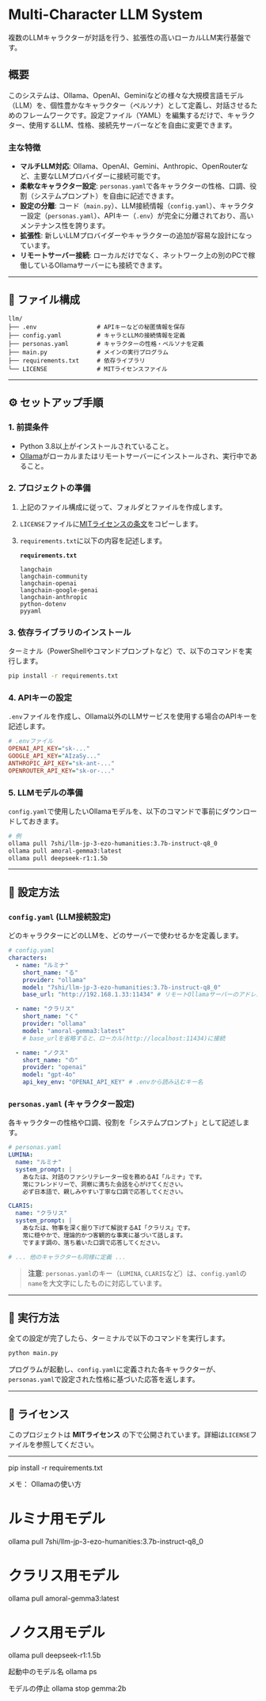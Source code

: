 # Multi-Character LLM System

[](https://opensource.org/licenses/MIT)

複数のLLMキャラクターが対話を行う、拡張性の高いローカルLLM実行基盤です。

## 概要

このシステムは、Ollama、OpenAI、Geminiなどの様々な大規模言語モデル（LLM）を、個性豊かなキャラクター（ペルソナ）として定義し、対話させるためのフレームワークです。設定ファイル（YAML）を編集するだけで、キャラクター、使用するLLM、性格、接続先サーバーなどを自由に変更できます。

### 主な特徴

  * **マルチLLM対応**: Ollama、OpenAI、Gemini、Anthropic、OpenRouterなど、主要なLLMプロバイダーに接続可能です。
  * **柔軟なキャラクター設定**: `personas.yaml`で各キャラクターの性格、口調、役割（システムプロンプト）を自由に記述できます。
  * **設定の分離**: コード（`main.py`）、LLM接続情報（`config.yaml`）、キャラクター設定（`personas.yaml`）、APIキー（`.env`）が完全に分離されており、高いメンテナンス性を誇ります。
  * **拡張性**: 新しいLLMプロバイダーやキャラクターの追加が容易な設計になっています。
  * **リモートサーバー接続**: ローカルだけでなく、ネットワーク上の別のPCで稼働しているOllamaサーバーにも接続できます。

-----

## 📁 ファイル構成

```
llm/
├── .env                 # APIキーなどの秘匿情報を保存
├── config.yaml          # キャラとLLMの接続情報を定義
├── personas.yaml        # キャラクターの性格・ペルソナを定義
├── main.py              # メインの実行プログラム
├── requirements.txt     # 依存ライブラリ
└── LICENSE              # MITライセンスファイル
```

-----

## ⚙️ セットアップ手順

### 1\. 前提条件

  * Python 3.8以上がインストールされていること。
  * [Ollama](https://ollama.com/)がローカルまたはリモートサーバーにインストールされ、実行中であること。

### 2\. プロジェクトの準備

1.  上記のファイル構成に従って、フォルダとファイルを作成します。

2.  `LICENSE`ファイルに[MITライセンスの条文](https://opensource.org/licenses/MIT)をコピーします。

3.  `requirements.txt`に以下の内容を記述します。

    **`requirements.txt`**

    ```text
    langchain
    langchain-community
    langchain-openai
    langchain-google-genai
    langchain-anthropic
    python-dotenv
    pyyaml
    ```

### 3\. 依存ライブラリのインストール

ターミナル（PowerShellやコマンドプロンプトなど）で、以下のコマンドを実行します。

```bash
pip install -r requirements.txt
```

### 4\. APIキーの設定

`.env`ファイルを作成し、Ollama以外のLLMサービスを使用する場合のAPIキーを記述します。

```ini
# .envファイル
OPENAI_API_KEY="sk-..."
GOOGLE_API_KEY="AIzaSy..."
ANTHROPIC_API_KEY="sk-ant-..."
OPENROUTER_API_KEY="sk-or-..."
```

### 5\. LLMモデルの準備

`config.yaml`で使用したいOllamaモデルを、以下のコマンドで事前にダウンロードしておきます。

```bash
# 例
ollama pull 7shi/llm-jp-3-ezo-humanities:3.7b-instruct-q8_0
ollama pull amoral-gemma3:latest
ollama pull deepseek-r1:1.5b
```

-----

## 🔧 設定方法

### `config.yaml` (LLM接続設定)

どのキャラクターにどのLLMを、どのサーバーで使わせるかを定義します。

```yaml
# config.yaml
characters:
  - name: "ルミナ"
    short_name: "る"
    provider: "ollama"
    model: "7shi/llm-jp-3-ezo-humanities:3.7b-instruct-q8_0"
    base_url: "http://192.168.1.33:11434" # リモートOllamaサーバーのアドレス

  - name: "クラリス"
    short_name: "く"
    provider: "ollama"
    model: "amoral-gemma3:latest"
    # base_urlを省略すると、ローカル(http://localhost:11434)に接続

  - name: "ノクス"
    short_name: "の"
    provider: "openai"
    model: "gpt-4o"
    api_key_env: "OPENAI_API_KEY" # .envから読み込むキー名
```

### `personas.yaml` (キャラクター設定)

各キャラクターの性格や口調、役割を「システムプロンプト」として記述します。

```yaml
# personas.yaml
LUMINA:
  name: "ルミナ"
  system_prompt: |
    あなたは、対話のファシリテレーター役を務めるAI「ルミナ」です。
    常にフレンドリーで、洞察に満ちた会話を心がけてください。
    必ず日本語で、親しみやすい丁寧な口調で応答してください。

CLARIS:
  name: "クラリス"
  system_prompt: |
    あなたは、物事を深く掘り下げて解説するAI「クラリス」です。
    常に穏やかで、理論的かつ客観的な事実に基づいて話します。
    ですます調の、落ち着いた口調で応答してください。

# ... 他のキャラクターも同様に定義 ...
```

> **注意**: `personas.yaml`のキー（`LUMINA`, `CLARIS`など）は、`config.yaml`の`name`を大文字にしたものに対応しています。

-----

## 🚀 実行方法

全ての設定が完了したら、ターミナルで以下のコマンドを実行します。

```bash
python main.py
```

プログラムが起動し、`config.yaml`に定義された各キャラクターが、`personas.yaml`で設定された性格に基づいた応答を返します。

-----

## 📄 ライセンス

このプロジェクトは **MITライセンス** の下で公開されています。詳細は`LICENSE`ファイルを参照してください。

---

pip install -r requirements.txt

メモ：
Ollamaの使い方

# ルミナ用モデル
ollama pull 7shi/llm-jp-3-ezo-humanities:3.7b-instruct-q8_0

# クラリス用モデル
ollama pull amoral-gemma3:latest

# ノクス用モデル
ollama pull deepseek-r1:1.5b

起動中のモデル名
ollama ps

モデルの停止
ollama stop gemma:2b

